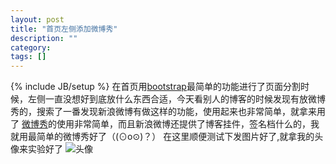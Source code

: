 ```yaml
---
layout: post
title: "首页左侧添加微博秀"
description: ""
category: 
tags: []
---
```

{% include JB/setup %}
<span>在首页用<a href="http://wrongwaycn.github.io/bootstrap/docs/index.html" target="_blank">bootstrap</a>最简单的功能进行了页面分割时候，左侧一直没想好到底放什么东西合适，今天看别人的博客的时候发现有放微博秀的，搜索了一番发现新浪微博有做这样的功能，使用起来也非常简单，就拿来用了</span>
<span><a href="http://app.weibo.com/tool/weiboshow" target="_blank">微博秀</a>的使用非常简单，而且新浪微博还提供了博客挂件，签名档什么的，我就用最简单的微博秀好了（(⊙o⊙)？）</span>
<span>在这里顺便测试下发图片好了,就拿我的头像来实验好了</span>
<span><img src="http://ww1.sinaimg.cn/mw690/9b85e27bjw1e318c67p1lj.jpg"  alt="头像" /></span>